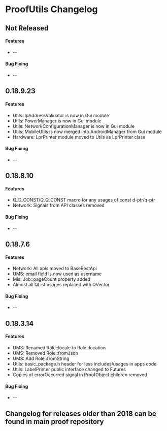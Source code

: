 ProofUtils Changelog
====================


## Not Released
#### Features
 * --

#### Bug Fixing
 * --

## 0.18.9.23
#### Features
 * Utils: IpAddressValidator is now in Gui module
 * Utils: PowerManager is now in Gui module
 * Utils: NetworkConfigurationManager is now in Gui module
 * Utils: MobileUtils is now merged into AndroidManager from Gui module
 * Hardware: LprPrinter module moved to Utils as LprPrinter class

#### Bug Fixing
 * --

## 0.18.8.10
#### Features
 * Q_D_CONST/Q_Q_CONST macro for any usages of const d-ptr/q-ptr
 * Network: Signals from API classes removed

#### Bug Fixing
 * --

## 0.18.7.6
#### Features
 * Network: All apis moved to BaseRestApi
 * UMS: email field is now used as username
 * Mis: Job::pageCount property added
 * Almost all QList usages replaced with QVector

#### Bug Fixing
 * --

## 0.18.3.14
#### Features
 * UMS: Renamed Role::locale to Role::location
 * UMS: Removed Role::fromJson
 * UMS: Add Role::fromString
 * Utils: basic_package.h header for less includes/usages in apps code
 * Utils: LabelPrinter public interface changed to Futures
 * Copies of errorOccurred signal in ProofObject children removed

#### Bug Fixing
 * --

## Changelog for releases older than 2018 can be found in main proof repository
